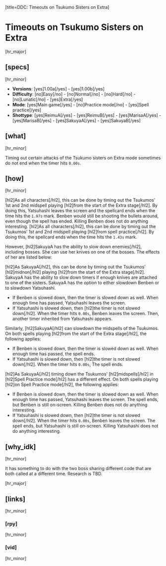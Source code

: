 [title=DDC: Timeouts on Tsukumo Sisters on Extra]
# Timeouts on Tsukumo Sisters on Extra
[hr_major]

## [specs]
[hr_minor]

* **Versions**: [yes]1.00a[/yes] - [yes]1.00b[/yes]
* **Difficulty**: [no]Easy[/no] - [no]Normal[/no] - [no]Hard[/no] - [no]Lunatic[/no] - [yes]Extra[/yes]
* **Mode**: [yes]Main game[/yes] -  [no]Practice mode[/no] - [yes]Spell practice[/yes]
* **Shottype**: [yes]ReimuA[/yes] - [yes]ReimuB[/yes] - [yes]MarisaA[/yes] - [yes]MarisaB[/yes] - [yes]SakuyaA[/yes] - [yes]SakuyaB[/yes]

## [what]
[hr_minor]

Timing out certain attacks of the Tsukumo sisters on Extra mode sometimes do not end when the timer hits ``0.00s``.

## [how]
[hr_minor]

[hl2]As all characters[/hl2], this can be done by timing out the Tsukumos' 1st and 2nd midspell playing [hl2]from the start of the Extra stage[/hl2]. By doing this, Yatsuhashi leaves the screen and the spellcard ends when the time hits the ``1.97s`` mark. Benben would still be shooting the bullets around, even though the spell has ended. Killing Benben does not do anything interesting.
[hl2]As all characters[/hl2], this can be done by timing out the Tsukumos' 1st and 2nd midspell playing [hl2]from spell practice[/hl2]. By doing this, the spellcard ends when the time hits the ``1.43s`` mark.

However, [hl2]SakuyaA has the ability to slow down enemies[/hl2], including bosses. She can use her knives on one of the bosses. The effects of her are listed below:

[hl2]As SakuyaA[/hl2], this can be done by timing out the Tsukumos' [hl2]midnon[/hl2] playing [hl2]from the start of the Extra stage[/hl2]. SakuyaA has the ability to slow down timers if enough knives are attached to one of the sisters. SakuyaA has the option to either slowdown Benben or to slowdown Yatsuhashi.
+ If Benben is slowed down, then the timer is slowed down as well. When enough time has passed, Yatsuhashi leaves the screen.
+ If Yatsuhashi is slowed down, then [hl2]the timer is not slowed down[/hl2]. When the timer hits ``0.00s``, Benben leaves the screen. Then, another timer inherited from Yatsuhashi appears.

Similarly, [hl2]SakuyaA[/hl2] can slowdown the midspells of the Tsukumos. On both spells playing [hl2]from the start of the Extra stage[/hl2], the following applies:
+ If Benben is slowed down, then the timer is slowed down as well. When enough time has passed, the spell ends.
+ If Yatsuhashi is slowed down, then [hl2]the timer is not slowed down[/hl2]. When the timer hits ``0.00s``, The spell ends.

[hl2]As SakuyaA[/hl2] timing down the Tsukumos' [hl2]midspells[/hl2] in [hl2]Spell Practice mode[/hl2] has a different effect. On both spells playing [hl2]on Spell Practice mode[/hl2], the following applies:
+ If Benben is slowed down, then the timer is slowed down as well. When enough time has passed, Yatsuhashi leaves the screen. The spell ends, but Benben is still on-screen. Killing Benben does not do anything interesting.
+ If Yatsuhashi is slowed down, then [hl2]the timer is not slowed down[/hl2]. When the timer hits ``0.00s``, Benben leaves the screen. The spell ends, but Yatsuhashi is still on-screen. Killing Yatsuhashi does not do anything interesting.



## [why_idk]
[hr_minor]

It has something to do with the two boss sharing different code that are both called at a different time.
Research is TBD.

[hr_major]
## [links]
[hr_minor]
### [rpy]
[hr_minor]
### [vid]
[hr_minor]
